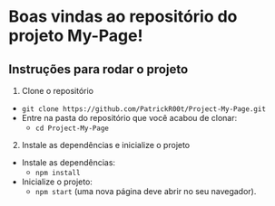 # Boas vindas ao repositório do projeto My-Page!

## Instruções para rodar o projeto
1. Clone o repositório
  * `git clone https://github.com/PatrickR00t/Project-My-Page.git`
  * Entre na pasta do repositório que você acabou de clonar:
    * `cd Project-My-Page`

2. Instale as dependências e inicialize o projeto
  * Instale as dependências:
    * `npm install`
  * Inicialize o projeto:
    * `npm start` (uma nova página deve abrir no seu navegador).
